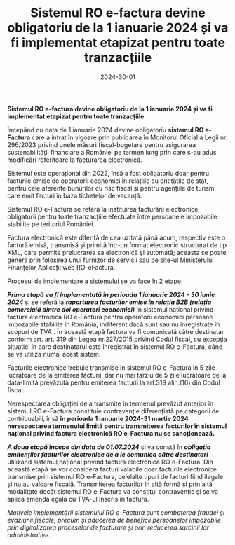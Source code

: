 ﻿---
title: 'Sistemul RO e-factura devine obligatoriu de la 1 ianuarie 2024 și va fi implementat etapizat pentru toate tranzacțiile'
metaTitle: 'Sistemul RO e-factura devine obligatoriu de la 1 ianuarie 2024 și va fi implementat etapizat pentru toate tranzacțiile'
metaDesc: 'Sistemul RO e-factura devine obligatoriu de la 1 ianuarie 2024 și va fi implementat etapizat pentru toate tranzacțiile: obligații'
socialImage: images/e-factura.jpg
date: '2024-30-01'
tags:
  - RO e-factura, factură electronică, contravenție, obligativitate factură electronică
---

**Sistemul RO e-factura devine obligatoriu de la 1 ianuarie 2024 și va fi implementat etapizat pentru toate tranzacțiile**

Începând cu data de 1 ianuarie 2024 devine obligatoriu **sistemul RO e-Factura** care a intrat în vigoare prin publicarea în Monitorul Oficial a Legii nr. 296/2023 privind unele măsuri fiscal-bugetare pentru asigurarea sustenabilității financiare a României pe termen lung prin care s-au adus modificări referitoare la facturarea electronică.

Sistemul este operațional din 2022, însă a fost obligatoriu doar pentru facturile emise de operatorii economici în relațiile cu entitățile de stat, pentru cele aferente bunurilor cu risc fiscal și pentru agențiile de turism care emit facturi în baza tichetelor de vacanță.

Sistemul RO e-Factura se referă la instituirea facturării electronice obligatorii pentru toate tranzacțiile efectuate între persoanele impozabile stabilite pe teritoriul României.

Factura electronică este diferită de cea uzitată până acum, respectiv este o factură emisă, transmisă și primită într-un format electronic structurat de tip XML, care permite prelucrarea sa electronică și automată; aceasta se poate genera prin folosirea unui furnizor de servicii sau pe site-ul Ministerului Finanțelor Aplicații web RO-eFactura.

Procesul de implementare a sistemului se va face în 2 etape:

_**Prima etapă va fi implementată în perioada 1 ianuarie 2024 - 30 iunie 2024**_ și se referă la _**raportarea facturilor emise în relația B2B (relația comercială dintre doi operatori economici)**_ în sistemul național privind factura electronică RO e-Factura pentru operatorii economici persoane impozabile stabilite în România, indiferent dacă sunt sau nu înregistrate în scopuri de TVA . În această etapă factura va fi comunicată către destinatar conform art. art. 319 din Legea nr.227/2015 privind Codul fiscal, cu excepția situației în care destinatarul este înregistrat în sistemul RO e-Factura, când se va utiliza numai acest sistem.

Facturile electronice trebuie transmise în sistemul RO e-Factura în 5 zile lucrătoare de la emiterea facturii, dar nu mai târziu de 5 zile lucrătoare de la data-limită prevăzută pentru emiterea facturii la art.319 alin.(16) din Codul fiscal.

Nerespectarea obligației de a transmite în termenul prevăzut anterior în sistemul RO e-Factura constituie contravenție diferențiată pe categorii de contribuabili, însă **în perioada 1 ianuarie 2024-31 martie 2024 nerespectarea termenului limită pentru transmiterea facturilor în sistemul național privind factura electronică RO e-Factura nu se sancționează.**

_**A doua etapă începe din data de 01.07.2024**_ și va constă în _**obligația emitenților facturilor electronice de a le comunica către destinatari**_ utilizând sistemul național privind factura electronică RO e-Factura. Din această etapă se vor considera facturi valabile doar facturile electronice transmise prin sistemul RO e-Factura, celelalte tipuri de facturi fiind ilegale și nu au valoare fiscală. Transmiterea facturilor în altă formă și prin altă modalitate decât sistemul RO e-Factura va constitui contravenție și se va aplica amendă egală cu TVA-ul înscris în factură.

_Motivele implementării sistemului RO e-Factura_ sunt _combaterea fraudei și evaziunii fiscale, precum și aducerea de beneficii persoanelor impozabile prin digitalizarea proceselor de facturare și prin reducerea sarcinii lor administrative_.
